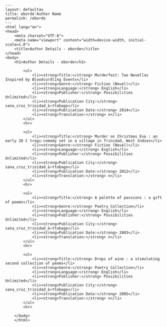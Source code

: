 
    ---
    layout: defaultau
    title: eborde'Author Name 
    permalink: /eborde
    ---
    <html lang="en">
    <head>
        <meta charset="UTF-8">
        <meta name="viewport" content="width=device-width, initial-scale=1.0">
        <title>Author Details - eborde</title>
    </head>
    <body>
        <h1>Author Details - eborde</h1>
        
            <ul>
                <li><strong>Title:</strong> Murderfest: Two Novellas Inspired by Bloodcurdling Events</li>
                <li><strong>Genre:</strong> Fiction (Novel)</li>
                <li><strong>Language:</strong> English</li>
                <li><strong>Publisher:</strong> Possibilities Unlimited</li>
                <li><strong>Publication City:</strong> sana_cruz_trinidad_&¬†tobago</li>
                <li><strong>Publication Date:</strong> 2014</li>
                <li><strong>Translation:</strong> n</li>
            </ul>
            <hr>
            
            <ul>
                <li><strong>Title:</strong> Murder on Christmas Eve : an early 20 C tragi-comedy set in a village in Trinidad, West Indies</li>
                <li><strong>Genre:</strong> Fiction (Novel)</li>
                <li><strong>Language:</strong> English</li>
                <li><strong>Publisher:</strong> Possibilities Unlimited</li>
                <li><strong>Publication City:</strong> sana_cruz_trinidad_&¬†tobago</li>
                <li><strong>Publication Date:</strong> 2012</li>
                <li><strong>Translation:</strong> n</li>
            </ul>
            <hr>
            
            <ul>
                <li><strong>Title:</strong> A palette of passions : a gift of poems</li>
                <li><strong>Genre:</strong> Poetry Collection</li>
                <li><strong>Language:</strong> English</li>
                <li><strong>Publisher:</strong> Possibilities Unlimited</li>
                <li><strong>Publication City:</strong> sana_cruz_trinidad_&¬†tobago</li>
                <li><strong>Publication Date:</strong> 2003</li>
                <li><strong>Translation:</strong> n</li>
            </ul>
            <hr>
            
            <ul>
                <li><strong>Title:</strong> Drops of wine : a stimulating second collection of peoms</li>
                <li><strong>Genre:</strong> Poetry Collection</li>
                <li><strong>Language:</strong> English</li>
                <li><strong>Publisher:</strong> Possibilities Unlimited</li>
                <li><strong>Publication City:</strong> sana_cruz_trinidad_&¬†tobago</li>
                <li><strong>Publication Date:</strong> 2005</li>
                <li><strong>Translation:</strong> n</li>
            </ul>
            <hr>
            
        </body>
        </html>
        